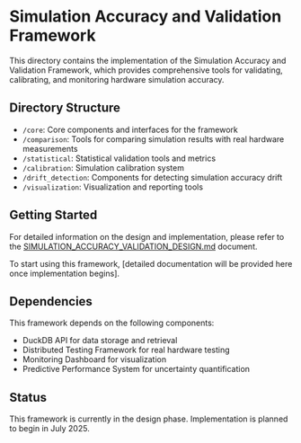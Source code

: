 # Simulation Accuracy and Validation Framework

This directory contains the implementation of the Simulation Accuracy and Validation Framework, which provides comprehensive tools for validating, calibrating, and monitoring hardware simulation accuracy.

## Directory Structure

- `/core`: Core components and interfaces for the framework
- `/comparison`: Tools for comparing simulation results with real hardware measurements
- `/statistical`: Statistical validation tools and metrics
- `/calibration`: Simulation calibration system
- `/drift_detection`: Components for detecting simulation accuracy drift
- `/visualization`: Visualization and reporting tools

## Getting Started

For detailed information on the design and implementation, please refer to the [SIMULATION_ACCURACY_VALIDATION_DESIGN.md](/SIMULATION_ACCURACY_VALIDATION_DESIGN.md) document.

To start using this framework, [detailed documentation will be provided here once implementation begins].

## Dependencies

This framework depends on the following components:
- DuckDB API for data storage and retrieval
- Distributed Testing Framework for real hardware testing
- Monitoring Dashboard for visualization
- Predictive Performance System for uncertainty quantification

## Status

This framework is currently in the design phase. Implementation is planned to begin in July 2025.
